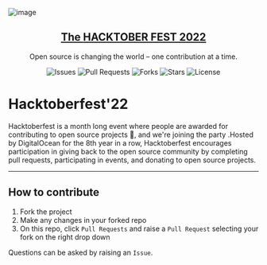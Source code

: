![image](https://encrypted-tbn0.gstatic.com/images?q=tbn:ANd9GcR5cpg1J8QTBClN_waTYpP-BETTDF8chqlOZg&usqp=CAU)

<p align="center">
  <a href="https://hacktoberfest.digitalocean.com/">
    <h2 align="center">The <b>HACKTOBER FEST 2022</b></h2>
  </a>
</p>
<p align="center">Open source is changing the world – one contribution at a time.</p>

<div align="center">

![Issues](https://img.shields.io/github/issues/RandomStranger18/python-pipeline)
![Pull Requests](https://img.shields.io/github/issues-pr/RandomStranger18/python-pipeline)
![Forks](https://img.shields.io/github/forks/RandomStranger18/python-pipeline)
![Stars](https://img.shields.io/github/stars/RandomStranger18/python-pipeline)
![License](https://img.shields.io/github/license/RandomStranger18/python-pipeline)

</div>

# Hacktoberfest'22

Hacktoberfest is a month long event where people are awarded for contributing to open source projects 🙌, and we're joining the party .Hosted by DigitalOcean for the 8th year in a row, Hacktoberfest encourages participation in giving back to the open source community by completing pull requests, participating in events, and donating to open source projects.

---

## How to contribute

1. Fork the project
2. Make any changes in your forked repo
3. On this repo, click `Pull Requests` and raise a `Pull Request` selecting your fork on the right drop down

Questions can be asked by raising an `Issue`.


